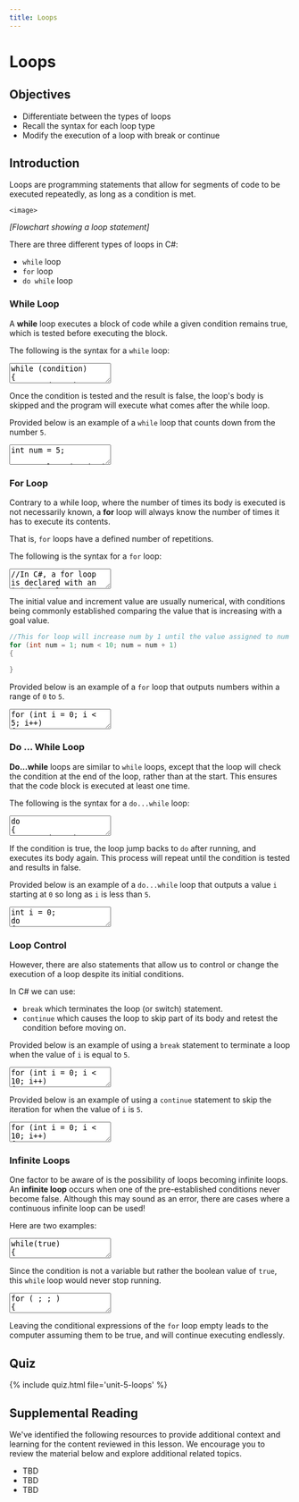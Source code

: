 ```yaml
---
title: Loops
---
```


<link href="//codefence.io/codefence.css" rel="stylesheet">
<script defer type="text/javascript" src="//codefence.io/codefence.js"></script>

# Loops

## Objectives

- Differentiate between the types of loops
- Recall the syntax for each loop type
- Modify the execution of a loop with break or continue

## Introduction

Loops are programming statements that allow for segments of code to be executed repeatedly, as long as a condition is met.

`<image>`

*[Flowchart showing a loop statement]*

There are three different types of loops in C#:

- `while` loop
- `for` loop
- `do while` loop

### While Loop

A **while** loop executes a block of code while a given condition remains true, which is tested before executing the block.

The following is the syntax for a `while` loop:

<code-fence lang="cs" heading="While Loop Syntax">
<textarea vue-slot="code">
while (condition)
{
    //Code to be executed for as long as condition remains true.
}
</textarea>
</code-fence>

Once the condition is tested and the result is false, the loop's body is skipped and the program will execute what comes after the while loop.

Provided below is an example of a `while` loop that counts down from the number `5`.

<code-fence lang="cs" heading="Count Down">
<textarea vue-slot="code">
int num = 5;

Console.WriteLine("Let the countdown begin! 5...");
while (num > 0)
{
    num--;
    Console.WriteLine(num);
}
</textarea>
</code-fence>

### For Loop

Contrary to a while loop, where the number of times its body is executed is not necessarily known, a **for** loop will always know the number of times it has to execute its contents.

That is, `for` loops have a defined number of repetitions.

The following is the syntax for a `for` loop:

<code-fence lang="cs" heading="For Loop Syntax">
<textarea vue-slot="code">
//In C#, a for loop is declared with an initial value, a condition that said value must meet and an increase value by which the initial value is increased every run of the loop.
for ( initial value; condition; increase )
{
    //Code to be executed until condition is met.
}
</textarea>
</code-fence>

The initial value and increment value are usually numerical, with conditions being commonly established comparing the value that is increasing with a goal value.

```csharp
//This for loop will increase num by 1 until the value assigned to num is equal no longer greater than 10.
for (int num = 1; num < 10; num = num + 1)
{

}
```

Provided below is an example of a `for` loop that outputs numbers within a range of `0` to `5`.

<code-fence lang="cs" heading="Count Range of 5">
<textarea vue-slot="code">
for (int i = 0; i < 5; i++)
{
  Console.WriteLine(i);
}
</textarea>
</code-fence>

### Do ... While Loop

**Do...while** loops are similar to `while` loops, except that the loop will check the condition at the end of the loop, rather than at the start. This ensures that the code block is executed at least one time.

The following is the syntax for a `do...while` loop:

<code-fence lang="cs" heading="Do...While Syntax">
<textarea vue-slot="code">
do
{
    //Code to be executed
} while (condition);
</textarea>
</code-fence>

If the condition is true, the loop jump backs to `do` after running, and executes its body again. This process will repeat until the condition is tested and results in false.

Provided below is an example of a `do...while` loop that outputs a value `i` starting at `0` so long as `i` is less than `5`.

<code-fence lang="cs" heading="Output Values Until 5">
<textarea vue-slot="code">
int i = 0;
do
{
  Console.WriteLine(i);
  i++;
}
while (i < 5);
</textarea>
</code-fence>

### Loop Control

However, there are also statements that allow us to control or change the execution of a loop despite its initial conditions.

In C# we can use:

- `break` which terminates the loop (or switch) statement.
- `continue` which causes the loop to skip part of its body and retest the condition before moving on.

Provided below is an example of using a `break` statement to terminate a loop when the value of `i` is equal to `5`.

<code-fence lang="cs" heading="Break at Value of 5">
<textarea vue-slot="code">
for (int i = 0; i < 10; i++)
{
  if (i == 5)
  {
    break;
  }
  Console.WriteLine(i);
}
</textarea>
</code-fence>

Provided below is an example of using a `continue` statement to skip the iteration for when the value of `i` is `5`.

<code-fence lang="cs" heading="Continue at Value of 5">
<textarea vue-slot="code">
for (int i = 0; i < 10; i++)
{
  if (i == 5)
  {
    continue;
  }
  Console.WriteLine(i);
}
</textarea>
</code-fence>

### Infinite Loops

One factor to be aware of is the possibility of loops becoming infinite loops. An **infinite loop** occurs when one of the pre-established conditions never become false. Although this may sound as an error, there are cases where a continuous infinite loop can be used!

Here are two examples:

<code-fence lang="cs" heading="Infinite Loop">
<textarea vue-slot="code">
while(true)
{

}
</textarea>
</code-fence>

Since the condition is not a variable but rather the boolean value of `true`, this `while` loop would never stop running.

<code-fence lang="cs" heading="Infinite For Loop">
<textarea vue-slot="code">
for ( ; ; )
{

}
</textarea>
</code-fence>

Leaving the conditional expressions of the `for` loop empty leads to the computer assuming them to be true, and will continue executing endlessly.

## Quiz

{% include quiz.html file='unit-5-loops' %}

## Supplemental Reading

We've identified the following resources to provide additional context and learning for the content reviewed in this lesson. We encourage you to review the material below and explore additional related topics.

- TBD
- TBD
- TBD
